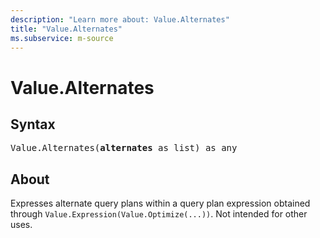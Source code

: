 ```yaml
---
description: "Learn more about: Value.Alternates"
title: "Value.Alternates"
ms.subservice: m-source
---
```

# Value.Alternates

## Syntax

<pre>
Value.Alternates(<b>alternates</b> as list) as any
</pre>

## About

Expresses alternate query plans within a query plan expression obtained through `Value.Expression(Value.Optimize(...))`. Not intended for other uses.
